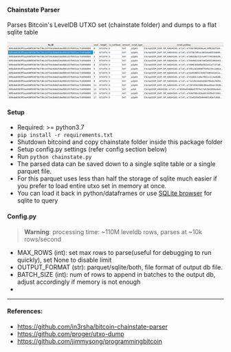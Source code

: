 #### Chainstate Parser
Parses Bitcoin's LevelDB UTXO set (chainstate folder) and dumps to a flat sqlite table



![alt screenshot](chainstate_screenshot.png)


#### Setup
- Required: >= python3.7
- `pip install -r requirements.txt`
- Shutdown bitcoind and copy chainstate folder inside this package folder
- Setup config.py settings (refer config section below)
- Run `python chainstate.py`
- The parsed data can be saved down to a single sqlite table or a single parquet file. 
- For this parquet uses less than half the storage of sqlite much easier if you prefer to load entire utxo set in memory at once.
- You can load it back in python/dataframes or use [SQLite browser](https://sqlitebrowser.org/) for sqlite to query

#### Config.py
> **Warning**: processing time: ~110M leveldb rows, parses at ~10k rows/second
- MAX_ROWS (int): set max rows to parse(useful for debugging to run quickly), set None to disable limit
- OUTPUT_FORMAT (str): parquet/sqlite/both, file format of output db file. 
- BATCH_SIZE (int): num of rows to append in batches to the output db, adjust accordingly if memory is not enough
- 



---
#### References:
- https://github.com/in3rsha/bitcoin-chainstate-parser
- https://github.com/proger/utxo-dump
- https://github.com/jimmysong/programmingbitcoin